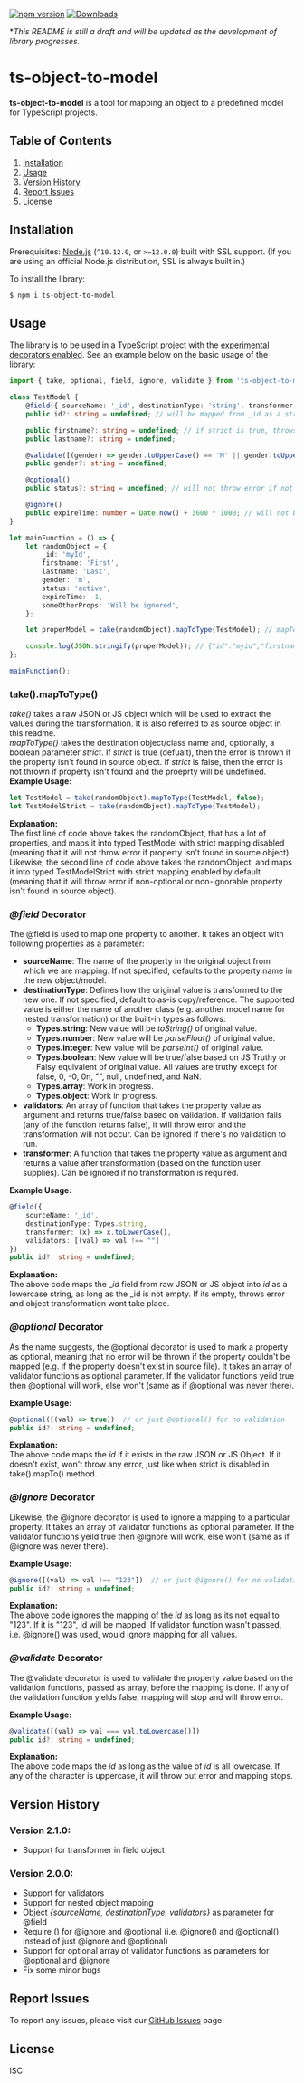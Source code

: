 [![npm version](https://img.shields.io/npm/v/ts-object-to-model.svg)](https://www.npmjs.com/package/ts-object-to-model)
[![Downloads](https://img.shields.io/npm/dm/ts-object-to-model.svg)](https://www.npmjs.com/package/ts-object-to-model)

\*_This README is still a draft and will be updated as the development of library progresses._

# ts-object-to-model

**ts-object-to-model** is a tool for mapping an object to a predefined model for TypeScript projects.

## Table of Contents

1. [Installation](#installation)
2. [Usage](#usage)
3. [Version History](#version-history)
4. [Report Issues](#report-issues)
5. [License](#license)

## <a name="installation"></a>Installation

Prerequisites: [Node.js](https://nodejs.org/) (`^10.12.0`, or `>=12.0.0`) built with SSL support. (If you are using an official Node.js distribution, SSL is always built in.)

To install the library:

```sh
$ npm i ts-object-to-model
```

## <a name="usage"></a>Usage

The library is to be used in a TypeScript project with the [experimental decorators enabled](https://www.typescriptlang.org/docs/handbook/decorators.html). See an example below on the basic usage of the library:

```ts
import { take, optional, field, ignore, validate } from 'ts-object-to-model';

class TestModel {
    @field({ sourceName: '_id', destinationType: 'string', transformer: (x) => x.toLowerCase() })
    public id?: string = undefined; // will be mapped from _id as a string type after lowercase transformation

    public firstname?: string = undefined; // if strict is true, throws error if not found in a source object
    public lastname?: string = undefined;

    @validate([(gender) => gender.toUpperCase() == 'M' || gender.toUpperCase() == 'F'])
    public gender?: string = undefined;

    @optional()
    public status?: string = undefined; // will not throw error if not found in a source object

    @ignore()
    public expireTime: number = Date.now() + 3600 * 1000; // will not be mapped
}

let mainFunction = () => {
    let randomObject = {
        _id: 'myId',
        firstname: 'First',
        lastname: 'Last',
        gender: 'm',
        status: 'active',
        expireTime: -1,
        someOtherProps: 'Will be ignored',
    };

    let properModel = take(randomObject).mapToType(TestModel); // mapToType(TestModel, false) for non-strict mapping (doesn't throws error if property not found in source object)

    console.log(JSON.stringify(properModel)); // {"id":"myid","firstname":"First","lastname":"Last","gender":"m","status":"active","expireTime":SOMENUMBER}
};

mainFunction();
```

### take().mapToType()

_take()_ takes a raw JSON or JS object which will be used to extract the values during the transformation. It is also referred to as source object in this readme.  
_mapToType()_ takes the destination object/class name and, optionally, a boolean parameter _strict_. If _strict_ is true (defualt), then the error is thrown if the property isn't found in source object. If _strict_ is false, then the error is not thrown if property isn't found and the proeprty will be undefined.
**Example Usage:**

```ts
let TestModel = take(randomObject).mapToType(TestModel, false);
let TestModelStrict = take(randomObject).mapToType(TestModel);
```

**Explanation:**  
The first line of code above takes the randomObject, that has a lot of properties, and maps it into typed TestModel with strict mapping disabled (meaning that it will not throw error if property isn't found in source object).  
Likewise, the second line of code above takes the randomObject, and maps it into typed TestModelStrict with strict mapping enabled by default (meaning that it will throw error if non-optional or non-ignorable property isn't found in source object).

### _@field_ Decorator

The @field is used to map one property to another. It takes an object with following properties as a parameter:

-   **sourceName**: The name of the property in the original object from which we are mapping. If not specified, defaults to the property name in the new object/model.
-   **destinationType**: Defines how the original value is transformed to the new one. If not specified, default to as-is copy/reference. The supported value is either the name of another class (e.g. another model name for nested transformation) or the built-in types as follows:
    -   **Types.string**: New value will be _toString()_ of original value.
    -   **Types.number**: New value will be _parseFloat()_ of original value.
    -   **Types.integer**: New value will be _parseInt()_ of original value.
    -   **Types.boolean**: New value will be true/false based on JS Truthy or Falsy equivalent of original value. All values are truthy except for false, 0, -0, 0n, "", null, undefined, and NaN.
    -   **Types.array**: Work in progress.
    -   **Types.object**: Work in progress.
-   **validators**: An array of function that takes the property value as argument and returns true/false based on validation. If validation fails (any of the function returns false), it will throw error and the transformation will not occur. Can be ignored if there's no validation to run.
-   **transformer**: A function that takes the property value as argument and returns a value after transformation (based on the function user supplies). Can be ignored if no transformation is required.

**Example Usage:**

```ts
@field({
    sourceName: '_id',
    destinationType: Types.string,
    transformer: (x) => x.toLowerCase(),
    validators: [(val) => val !== ""]
})
public id?: string = undefined;
```

**Explanation:**  
The above code maps the \__id_ field from raw JSON or JS object into _id_ as a lowercase string, as long as the \_id is not empty. If its empty, throws error and object transformation wont take place.

### _@optional_ Decorator

As the name suggests, the @optional decorator is used to mark a property as optional, meaning that no error will be thrown if the property couldn't be mapped (e.g. if the property doesn't exist in source file). It takes an array of validator functions as optional parameter. If the validator functions yeild true then @optional will work, else won't (same as if @optional was never there).

**Example Usage:**

```ts
@optional([(val) => true])  // or just @optional() for no validation
public id?: string = undefined;
```

**Explanation:**  
The above code maps the _id_ if it exists in the raw JSON or JS Object. If it doesn't exist, won't throw any error, just like when strict is disabled in take().mapTo() method.

### _@ignore_ Decorator

Likewise, the @ignore decorator is used to ignore a mapping to a particular property. It takes an array of validator functions as optional parameter. If the validator functions yeild true then @ignore will work, else won't (same as if @ignore was never there).

**Example Usage:**

```ts
@ignore([(val) => val !== "123"])  // or just @ignore() for no validation
public id?: string = undefined;
```

**Explanation:**  
The above code ignores the mapping of the _id_ as long as its not equal to "123". If it is "123", id will be mapped. If validator function wasn't passed, i.e. @ignore() was used, would ignore mapping for all values.

### _@validate_ Decorator

The @validate decorator is used to validate the property value based on the validation functions, passed as array, before the mapping is done. If any of the validation function yields false, mapping will stop and will throw error.

**Example Usage:**

```ts
@validate([(val) => val === val.toLowercase()])
public id?: string = undefined;
```

**Explanation:**  
The above code maps the _id_ as long as the value of _id_ is all lowercase. If any of the character is uppercase, it will throw out error and mapping stops.

## <a name="version-history"></a>Version History

### Version 2.1.0:

-   Support for transformer in field object

### Version 2.0.0:

-   Support for validators
-   Support for nested object mapping
-   Object _{sourceName, destinationType, validators}_ as parameter for @field
-   Require () for @ignore and @optional (i.e. @ignore() and @optional() instead of just @ignore and @optional)
-   Support for optional array of validator functions as parameters for @optional and @ignore
-   Fix some minor bugs

## <a name="report-issues"></a>Report Issues

To report any issues, please visit our [GitHub Issues](https://github.com/shparas/ts-object-to-model/issues) page.

## <a name="license"></a>License

ISC
